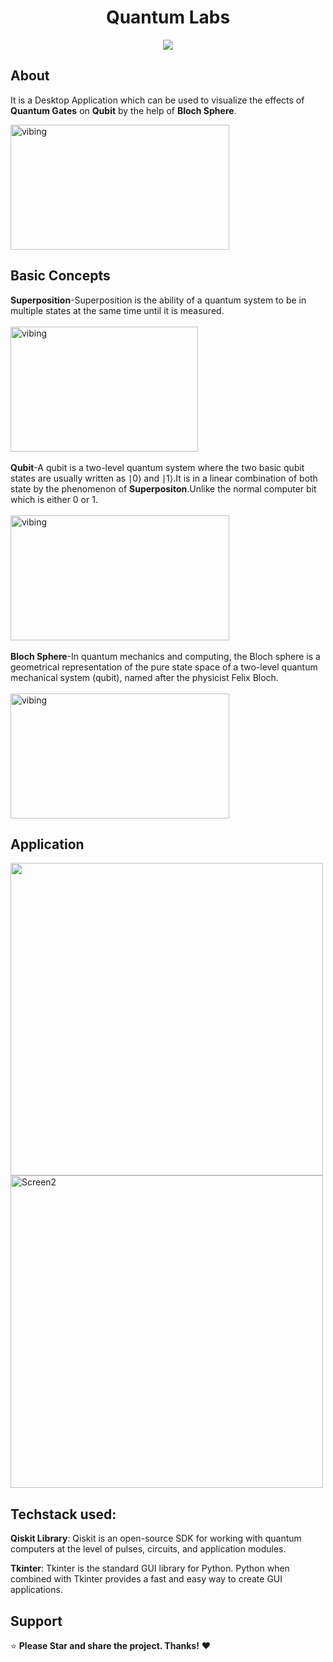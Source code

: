 <div align="center"> 
  <h1>Quantum Labs </h1>



   

 
</div>
<div align="center"> 
  <img src="http://ForTheBadge.com/images/badges/made-with-python.svg">
 </div> 

## About
It is a Desktop Application which can be used to visualize the effects of **Quantum Gates** on **Qubit** by the help of **Bloch Sphere**.


<a href="#"><img src="https://github.com/Dynamic-Vector/Qubit-Visualizer/blob/master/res/gates.gif" alt="vibing" width="350" height="200"></a>

## Basic Concepts
**Superposition**-Superposition is the ability of a quantum system to be in multiple states at the same time until it is measured.<br><br>
  <a href="#"><img src="https://github.com/Dynamic-Vector/Qubit-Visualizer/blob/master/res/superposition.gif" alt="vibing" width="300px" height="200"></a><br><br>
**Qubit**-A qubit is a two-level quantum system where the two basic qubit states are usually written as ∣0⟩ and ∣1⟩.It is in a linear combination of both state by the phenomenon of **Superpositon**.Unlike the normal computer bit which is either 0 or 1.<br><br>
<a href="#"><img src="https://github.com/Dynamic-Vector/Qubit-Visualizer/blob/master/res/VigilantPoorAuklet-max-1mb.gif" alt="vibing" width="350" height="200"></a><br><br>
**Bloch Sphere**-In quantum mechanics and computing, the Bloch sphere is a geometrical representation of the pure state space of a two-level quantum mechanical system (qubit), named after the physicist Felix Bloch.<br><br>
<a href="#"><img src="https://github.com/Dynamic-Vector/Qubit-Visualizer/blob/master/res/bloch%20sphere.gif" alt="vibing" width="350" height="200"></a><br>





## Application
<div>
<img src="https://github.com/Dynamic-Vector/Qubit-Visualizer/blob/master/res/QuantumUI%20(2).png" align="left" border="0" height='500'>
<img src="https://github.com/Dynamic-Vector/Qubit-Visualizer/blob/master/res/Z_one.gif" alt="Screen2" align="center" border="0" height='500'>


</div>


## Techstack used:

**Qiskit Library**: Qiskit is an open-source SDK for working with quantum computers at the level of pulses, circuits, and application modules.

**Tkinter**: Tkinter is the standard GUI library for Python. Python when combined with Tkinter provides a fast and easy way to create GUI applications.



## Support
⭐ **Please Star  and share the project. Thanks!** ❤️ 
